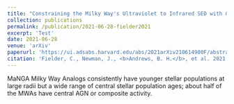 ```yaml
---
title: "Constraining the Milky Way's Ultraviolet to Infrared SED with Gaussian Process Regression"
collection: publications
permalink: /publication/2021-06-28-fielder2021
excerpt: 'Test'
date: 2021-06-28
venue: 'arXiv'
paperurl: 'https://ui.adsabs.harvard.edu/abs/2021arXiv210614900F/abstract'
citation: 'Fielder, C., Newman, J., <b>Andrews, B. H.</b>, et al. 2021, arXiv:2106.14900.'
---
```

MaNGA Milky Way Analogs consistently have younger stellar populations at large radii but a wide range of central stellar population ages; about half of the MWAs have central AGN or composite activity.
